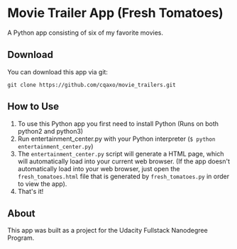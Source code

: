# Movie Trailer App (Fresh Tomatoes)

A Python app consisting of six of my favorite movies.

## Download
You can download this app via git:

`git clone https://github.com/cqaxo/movie_trailers.git`

## How to Use
1. To use this Python app you first need to install Python (Runs on both python2 and python3)
2. Run entertainment_center.py with your Python interpreter (`$ python entertainment_center.py`)
3. The `entertainment_center.py` script will generate a HTML page, which will automatically load into your current web browser. (If the app doesn't automatically load into your web browser, just open the `fresh_tomatoes.html` file that is generated by `fresh_tomatoes.py` in order to view the app).
4. That's it!

## About
This app was built as a project for the Udacity Fullstack Nanodegree Program.
